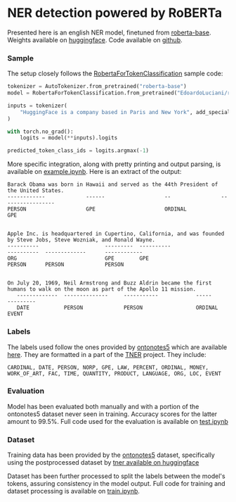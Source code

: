 # NER detection powered by RoBERTa
Presented here is an english NER model, finetuned from [roberta-base](https://huggingface.co/FacebookAI/roberta-base). Weights available on [huggingface](https://huggingface.co/EdoardoLuciani/roberta-on-english-ner). Code available on [github](https://github.com/EdoardoLuciani/roberta-on-english-ner).

### Sample
The setup closely follows the [RobertaForTokenClassification](https://huggingface.co/docs/transformers/model_doc/roberta#transformers.RobertaForTokenClassification) sample code:

```python
tokenizer = AutoTokenizer.from_pretrained("roberta-base")
model = RobertaForTokenClassification.from_pretrained("EdoardoLuciani/roberta-on-english-ner")

inputs = tokenizer(
    "HuggingFace is a company based in Paris and New York", add_special_tokens=False, return_tensors="pt"
)

with torch.no_grad():
    logits = model(**inputs).logits

predicted_token_class_ids = logits.argmax(-1)
```

More specific integration, along with pretty printing and output parsing, is available on [example.ipynb](example.ipynb). Here is an extract of the output:

```
Barack Obama was born in Hawaii and served as the 44th President of the United States.
------------             ------                   --                -----------------
PERSON                   GPE                      ORDINAL           GPE


Apple Inc. is headquartered in Cupertino, California, and was founded by Steve Jobs, Steve Wozniak, and Ronald Wayne.
----------                     ---------  ----------                     ----------  -------------      ------------
ORG                            GPE        GPE                            PERSON      PERSON             PERSON


On July 20, 1969, Neil Armstrong and Buzz Aldrin became the first humans to walk on the moon as part of the Apollo 11 mission.
   -------------  --------------     -----------            -----                                           ---------
   DATE           PERSON             PERSON                 ORDINAL                                         EVENT
```

### Labels
The labels used follow the ones provided by [ontonotes5](https://paperswithcode.com/dataset/ontonotes-5-0) which are available [here](label.json). They are formatted in a part of the [TNER](https://github.com/asahi417/tner) project. They include:
```
CARDINAL, DATE, PERSON, NORP, GPE, LAW, PERCENT, ORDINAL, MONEY, WORK_OF_ART, FAC, TIME, QUANTITY, PRODUCT, LANGUAGE, ORG, LOC, EVENT
```


### Evaluation
Model has been evaluated both manually and with a portion of the ontonotes5 dataset never seen in training. Accuracy scores for the latter amount to 99.5%.
Full code used for the evaluation is available on [test.ipynb](test.ipynb)


### Dataset
Training data has been provided by the [ontonotes5](https://paperswithcode.com/dataset/ontonotes-5-0) dataset, specifically using the postprocessed dataset by [tner available on huggingface](https://huggingface.co/datasets/tner/ontonotes5)

Dataset has been further processed to split the labels between the model's tokens, assuring consistency in the model output. Full code for training and dataset processing is available on [train.ipynb](train.ipynb).